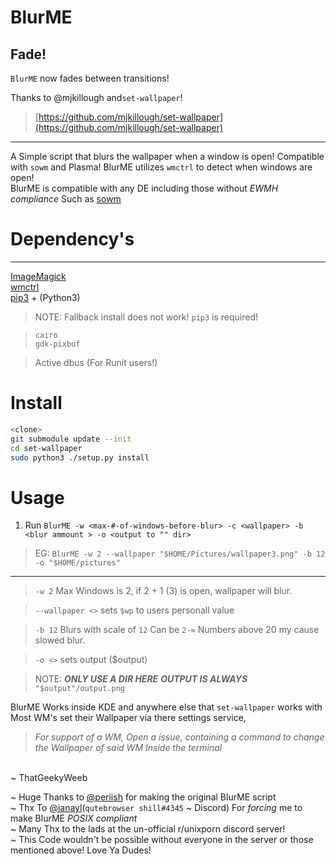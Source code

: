 # BlurME
## Fade!
`BlurME` now fades between transitions!

Thanks to @mjkillough and`set-wallpaper`!
> [https://github.com/mjkillough/set-wallpaper](https://github.com/mjkillough/set-wallpaper)
***
<!-- ![BlurME-gif](https://github.com/ThatGeekyWeeb/files/blob/master/BlurME.gif) -->

A Simple script that blurs the wallpaper when a window is open! Compatible with `sowm` and Plasma!
BlurME utilizes `wmctrl` to detect when windows are open!
\
BlurME is compatible with any DE including those without *EWMH compliance* Such as [sowm](https://github.com/dylanaraps/sowm)

# Dependency's
***
[ImageMagick](www.imagemagick.org)
\
[wmctrl](https://linux.die.net/man/1/wmctrl)
\
[pip3](https://pypi.org/project/pip/) + (Python3)
> NOTE: Fallback install does not work! `pip3` is required!

>  `cairo`\
>  `gdk-pixbuf`


> Active dbus (For Runit users!)
# Install
```sh
<clone>
git submodule update --init
cd set-wallpaper
sudo python3 ./setup.py install
```
# Usage
1. Run `BlurME -w <max-#-of-windows-before-blur> -c <wallpaper> -b <blur ammount > -o <output to "" dir>`
> EG: `BlurME -w 2 --wallpaper "$HOME/Pictures/wallpaper3.png" -b 12 -o "$HOME/pictures"`
***
> `-w 2` Max Windows is 2, if 2 + 1 (3) is open, wallpaper will blur.

> `--wallpaper <>` sets `$wp` to users personall value

> `-b 12` Blurs with scale of `12` Can be `2-∞` Numbers above 20 my cause slowed blur.

> `-o <>` sets output ($output)

>NOTE: ***ONLY USE A DIR HERE*** ***OUTPUT IS ALWAYS*** `"$output"/output.png`

BlurME Works inside KDE and anywhere else that `set-wallpaper` works with
\
Most WM's set their Wallpaper via there settings service,

>*For support of a WM, Open a issue, containing a command to change the Wallpaper of said WM Inside the terminal*

\
~ ThatGeekyWeeb
<!-- Wow You're Reading the code for my README! Shoutout to you dude! -->
~ Huge Thanks to [@periish](https://github.com/periish/) for making the original BlurME script
\
~ Thx To [@ianayl](https://github.com/ianayl)(`qutebrowser shill#4345` ~ Discord) For *forcing* me to make BlurME *POSIX compliant*
\
~ Many Thx to the lads at the un-official r/unixporn discord server!
\
~ This Code wouldn't be possible without everyone in the server or those mentioned above! Love Ya Dudes!
